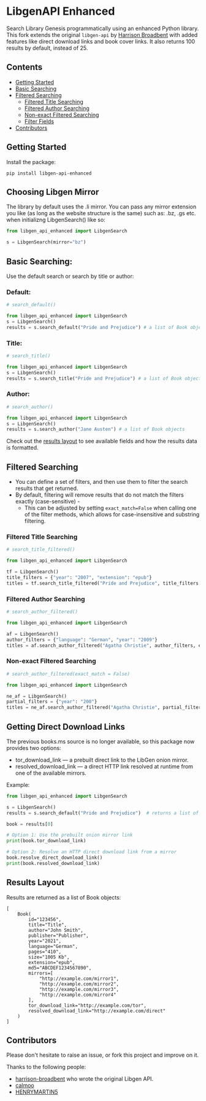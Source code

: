 <h1>LibgenAPI Enhanced</h1>

Search Library Genesis programmatically using an enhanced Python library. This fork extends the original `libgen-api` by [Harrison Broadbent](https://github.com/harrison-broadbent/libgen-api) with added features like direct download links and book cover links. It also returns 100 results by default, instead of 25.

## Contents

- [Getting Started](#getting-started)
- [Basic Searching](#basic-searching)
- [Filtered Searching](#filtered-searching)
  - [Filtered Title Searching](#filtered-title-searching)
  - [Filtered Author Searching](#filtered-author-searching)
  - [Non-exact Filtered Searching](#non-exact-filtered-searching)
  - [Filter Fields](#filter-fields)
- [Contributors](#contributors)

## Getting Started

Install the package:

```
pip install libgen-api-enhanced
```

## Choosing Libgen Mirror

The library by default uses the .li mirror. You can pass any mirror extension you like (as long as the website structure is the same) such as: .bz, .gs etc. when initializng LibgenSearch() like so:

```python
from libgen_api_enhanced import LibgenSearch

s = LibgenSearch(mirror="bz")
```

## Basic Searching:

Use the default search or search by title or author:

### Default:

```python
# search_default()

from libgen_api_enhanced import LibgenSearch
s = LibgenSearch()
results = s.search_default("Pride and Prejudice") # a list of Book objects
```

### Title:

```python
# search_title()

from libgen_api_enhanced import LibgenSearch
s = LibgenSearch()
results = s.search_title("Pride and Prejudice") # a list of Book objects
```

### Author:

```python
# search_author()

from libgen_api_enhanced import LibgenSearch
s = LibgenSearch()
results = s.search_author("Jane Austen") # a list of Book objects
```

Check out the [results layout](#results-layout) to see available fields and how the results data is formatted.

## Filtered Searching

- You can define a set of filters, and then use them to filter the search results that get returned.
- By default, filtering will remove results that do not match the filters exactly (case-sensitive) -
  - This can be adjusted by setting `exact_match=False` when calling one of the filter methods, which allows for case-insensitive and substring filtering.

### Filtered Title Searching

```python
# search_title_filtered()

from libgen_api_enhanced import LibgenSearch

tf = LibgenSearch()
title_filters = {"year": "2007", "extension": "epub"}
titles = tf.search_title_filtered("Pride and Prejudice", title_filters, exact_match=True) # a list of Book objects
```

### Filtered Author Searching

```python
# search_author_filtered()

from libgen_api_enhanced import LibgenSearch

af = LibgenSearch()
author_filters = {"language": "German", "year": "2009"}
titles = af.search_author_filtered("Agatha Christie", author_filters, exact_match=True) # a list of Book objects
```

### Non-exact Filtered Searching

```python
# search_author_filtered(exact_match = False)

from libgen_api_enhanced import LibgenSearch

ne_af = LibgenSearch()
partial_filters = {"year": "200"}
titles = ne_af.search_author_filtered("Agatha Christie", partial_filters, exact_match=False) # a list of Book objects

```
## Getting Direct Download Links

The previous books.ms source is no longer available, so this package now provides two options:

- tor_download_link — a prebuilt direct link to the LibGen onion mirror.
- resolved_download_link — a direct HTTP link resolved at runtime from one of the available mirrors.

Example:

```python
from libgen_api_enhanced import LibgenSearch

s = LibgenSearch()
results = s.search_default("Pride and Prejudice")  # returns a list of Book objects

book = results[0]

# Option 1: Use the prebuilt onion mirror link
print(book.tor_download_link)

# Option 2: Resolve an HTTP direct download link from a mirror
book.resolve_direct_download_link()
print(book.resolved_download_link)
```

## Results Layout

Results are returned as a list of Book objects:

```
[
    Book(
        id="123456",
        title="Title",
        author="John Smith",
        publisher="Publisher",
        year="2021",
        language="German",
        pages="410",
        size="1005 Kb",
        extension="epub",
        md5="ABCDEF1234567890",
        mirrors=[
            "http://example.com/mirror1",
            "http://example.com/mirror2",
            "http://example.com/mirror3",
            "http://example.com/mirror4"
        ],
        tor_download_link="http://example.com/tor",
        resolved_download_link="http://example.com/direct"
    )
]
```

## Contributors

Please don't hesitate to raise an issue, or fork this project and improve on it.

Thanks to the following people:

- [harrison-broadbent](https://github.com/harrison-broadbent) who wrote the original Libgen API.
- [calmoo](https://github.com/calmoo)
- [HENRYMARTIN5](https://github.com/HENRYMARTIN5)
